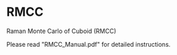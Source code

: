 # RMCC
Raman Monte Carlo of Cuboid (RMCC)

Please read "RMCC_Manual.pdf" for detailed instructions.
